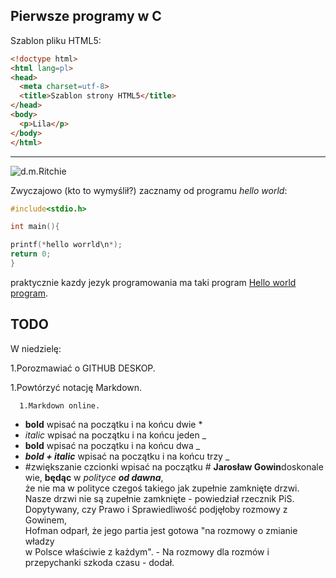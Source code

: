 ## Pierwsze programy w C
Szablon pliku HTML5:

```html
<!doctype html>
<html lang=pl>
<head>
  <meta charset=utf-8>
  <title>Szablon strony HTML5</title>
</head>
<body>
  <p>Lila</p>
</body>
</html>
```
***

![d.m.Ritchie](http://upload.wikimedia.org/wikipedia/commons/0/08/Medal_lg.jpeg)

Zwyczajowo (kto to wymyślił?) zacznamy od programu
*hello world*:

```c
#include<stdio.h>

int main(){

printf(*hello worrld\n*);
return 0;
}
```
praktycznie kazdy jezyk programowania ma taki program [Hello world program][1].

[1]:http://pl.wikipedia.org/wiki/Hello_world


## TODO


W niedzielę:


1.Porozmawiać o GITHUB DESKOP.

   1.Powtórzyć notację Markdown.
   
      1.Markdown online.


* **bold**      wpisać na początku i na końcu dwie * 
* _italic_        wpisać na początku i na końcu jeden _
* __bold__      wpisać na początku i na końcu dwa _
* ___bold + italic___    wpisać na początku i na końcu  trzy _
* #zwiększanie czcionki  <quote>wpisać na początku #</quote>
 **Jarosław Gowin**doskonale wie, __będąc__ w _polityce_ ___od dawna___, <br>że nie ma w polityce 
 czegoś takiego jak zupełnie zamknięte drzwi. <br>Nasze drzwi nie są zupełnie zamknięte - powiedział 
 rzecznik PiS. <br>Dopytywany, czy Prawo i Sprawiedliwość podjęłoby rozmowy z Gowinem, <br>Hofman odparł, 
 że jego partia jest gotowa "na rozmowy o zmianie władzy<br> w Polsce właściwie z każdym". - Na rozmowy 
 dla rozmów i przepychanki szkoda czasu - dodał.
